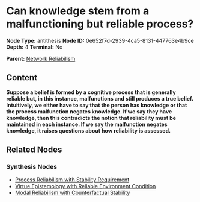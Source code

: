 # Can knowledge stem from a malfunctioning but reliable process?

**Node Type:** antithesis
**Node ID:** 0e652f7d-2939-4ca5-8131-447763e4b9ce
**Depth:** 4
**Terminal:** No

**Parent:** [Network Reliabilism](network-reliabilism-synthesis-6c115972-dbb4-46ae-a17f-ba3ef0111b17.md)

## Content

**Suppose a belief is formed by a cognitive process that is generally reliable but, in this instance, malfunctions and still produces a true belief. Intuitively, we either have to say that the person has knowledge or that the process malfunction negates knowledge. If we say they have knowledge, then this contradicts the notion that reliability must be maintained in each instance. If we say the malfunction negates knowledge, it raises questions about how reliability is assessed.**

## Related Nodes

### Synthesis Nodes

- [Process Reliabilism with Stability Requirement](process-reliabilism-with-stability-requirement-synthesis-57f16400-3aab-4e69-8070-96bcda4d0285.md)
- [Virtue Epistemology with Reliable Environment Condition](virtue-epistemology-with-reliable-environment-condition-synthesis-e2a41347-af93-4e8a-b72d-9f84d12b0967.md)
- [Modal Reliabilism with Counterfactual Stability](modal-reliabilism-with-counterfactual-stability-synthesis-dd86c11c-823c-45cf-bc73-13bbbc456a24.md)

